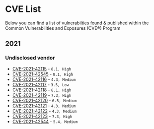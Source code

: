 # CVE List

Below you can find a list of vulnerabilties found & published within the Common Vulnerabilities and Exposures (CVE®) Program

## 2021

### Undisclosed vendor
* [CVE-2021-42115](https://cve.mitre.org/cgi-bin/cvename.cgi?name=CVE-2021-42115) - `8.1, High`
* [CVE-2021-42545](https://cve.mitre.org/cgi-bin/cvename.cgi?name=CVE-2021-42545) - `8.1, High`
* [CVE-2021-42116](https://cve.mitre.org/cgi-bin/cvename.cgi?name=CVE-2021-42116) - `4.3, Medium`
* [CVE-2021-42117](https://cve.mitre.org/cgi-bin/cvename.cgi?name=CVE-2021-42117) - `3.5, Low`
* [CVE-2021-42118](https://cve.mitre.org/cgi-bin/cvename.cgi?name=CVE-2021-42118) - `8.1, High`
* [CVE-2021-42119](https://cve.mitre.org/cgi-bin/cvename.cgi?name=CVE-2021-42119) - `7.3, High`
* [CVE-2021-42120](https://cve.mitre.org/cgi-bin/cvename.cgi?name=CVE-2021-42120) - `6.5, Medium`
* [CVE-2021-42121](https://cve.mitre.org/cgi-bin/cvename.cgi?name=CVE-2021-42121) - `4.3, Medium`
* [CVE-2021-42122](https://cve.mitre.org/cgi-bin/cvename.cgi?name=CVE-2021-42122) - `4.3, Medium`
* [CVE-2021-42123](https://cve.mitre.org/cgi-bin/cvename.cgi?name=CVE-2021-42123) - `7.3, High`
* [CVE-2021-42544](https://cve.mitre.org/cgi-bin/cvename.cgi?name=CVE-2021-42544) - `5.4, Medium`
